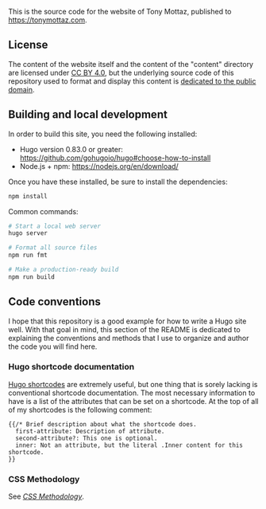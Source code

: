 This is the source code for the website of Tony Mottaz, published to
https://tonymottaz.com.

## License

The content of the website itself and the content of the "content" directory are
licensed under [CC BY 4.0](https://creativecommons.org/licenses/by/4.0), but the
underlying source code of this repository used to format and display this
content is [dedicated to the public domain](./UNLICENSE).

## Building and local development

In order to build this site, you need the following installed:

- Hugo version 0.83.0 or greater:
  https://github.com/gohugoio/hugo#choose-how-to-install
- Node.js + npm: https://nodejs.org/en/download/

Once you have these installed, be sure to install the dependencies:

```sh
npm install
```

Common commands:

```sh
# Start a local web server
hugo server

# Format all source files
npm run fmt

# Make a production-ready build
npm run build
```

## Code conventions

I hope that this repository is a good example for how to write a Hugo site well.
With that goal in mind, this section of the README is dedicated to explaining
the conventions and methods that I use to organize and author the code you will
find here.

### Hugo shortcode documentation

[Hugo shortcodes](https://gohugo.io/content-management/shortcodes/#readout) are
extremely useful, but one thing that is sorely lacking is conventional shortcode
documentation. The most necessary information to have is a list of the
attributes that can be set on a shortcode. At the top of all of my shortcodes is
the following comment:

```
{{/* Brief description about what the shortcode does.
  first-attribute: Description of attribute.
  second-attribute?: This one is optional.
  inner: Not an attribute, but the literal .Inner content for this shortcode.
}}
```

### CSS Methodology

See [_CSS Methodology_](./css-methodology.md).

